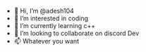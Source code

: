 - 👋 Hi, I’m @adesh104
- 👀 I’m interested in coding
- 🌱 I’m currently learning c++
- 💞️ I’m looking to collaborate on discord Dev
- 📫 Whatever you want

<!---
adesh104/adesh104 is a ✨ special ✨ repository because its `README.md` (this file) appears on your GitHub profile.
You can click the Preview link to take a look at your changes.
--->
